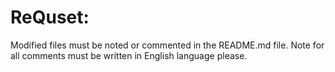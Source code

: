 # ReQuset:
Modified files must be noted or commented in the README.md file.
Note for all comments must be written in English language please.

